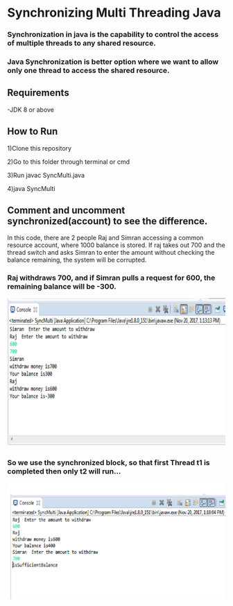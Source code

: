 # Synchronizing Multi Threading Java

### Synchronization in java is the capability to control the access of multiple threads to any shared resource.
### Java Synchronization is better option where we want to allow only one thread to access the shared resource.


## Requirements
-JDK 8 or above
## How to Run
1)Clone this repository

2)Go to this folder through terminal or cmd

3)Run javac SyncMulti.java

4)java SyncMulti

## Comment and uncomment synchronized(account) to see the difference.

In this code, there are 2 people Raj and Simran accessing a common resource account, where 1000 balance is stored.
If raj takes out 700 and the thread switch and asks Simran to enter the amount without checking the balance remaining, the system will be corrupted.
### Raj withdraws 700, and if Simran pulls a request for 600, the remaining balance will be -300.
         
![Alt text](https://github.com/peropranav/Synchronizing-Multi-Threading-java/blob/master/beforeSync.png)


### So we use the synchronized block, so that first Thread t1 is completed then only t2 will run...
         
     
![Alt text](https://github.com/peropranav/Synchronizing-Multi-Threading-java/blob/master/afterSync.png)
